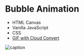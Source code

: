# Bubble Animation
* HTML Canvas 
* Vanilla JavaScript
* CSS
* [GIF with Cloud Convert](https://cloudconvert.com/)

![caption](images/bubbleanimate.gif)


